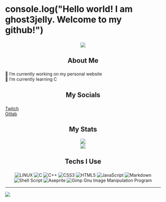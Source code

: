 # console.log("Hello world! I am ghost3jelly. Welcome to my github!") 

###

<div align="center">
  <img height="" src="https://images.squarespace-cdn.com/content/v1/5d7992e0561f696ca525af76/ef647aca-c661-45c9-8f68-e73ba885b05c/aesthetic-notion-cover-12.png?format=1500w"  />
</div>

###

<h2 align="center">About Me</h2>

###
🔭 I’m currently working on my personal website
<br>
🌱 I’m currently learning C<br>
###

###

<h2 align="center">My Socials</h2>

###
[Twitch](https://www.twitch.tv/bbbbbb0bbbbbby)<br/>
[Gitlab](https://gitlab.com/ghost3jelly)




<h2 align="center">My Stats</h2>

<div align="center">
  
![](https://github-readme-stats.vercel.app/api?username=ghost3jelly&theme=nord&hide_border=false&include_all_commits=false&count_private=false)<br/>
![](https://github-readme-streak-stats.herokuapp.com/?user=ghost3jelly&theme=nord&hide_border=false)<br/>

</div>



###

<h2 align="center">Techs I Use</h2>

###
<div align="center">

![LINUX](https://img.shields.io/badge/Linux-FCC624?style=for-the-badge&logo=linux&logoColor=black) ![C](https://img.shields.io/badge/c-%2300599C.svg?style=for-the-badge&logo=c&logoColor=white) ![C++](https://img.shields.io/badge/c++-%2300599C.svg?style=for-the-badge&logo=c%2B%2B&logoColor=white) ![CSS3](https://img.shields.io/badge/css3-%231572B6.svg?style=for-the-badge&logo=css3&logoColor=white) ![HTML5](https://img.shields.io/badge/html5-%23E34F26.svg?style=for-the-badge&logo=html5&logoColor=white) ![JavaScript](https://img.shields.io/badge/javascript-%23323330.svg?style=for-the-badge&logo=javascript&logoColor=%23F7DF1E) ![Markdown](https://img.shields.io/badge/markdown-%23000000.svg?style=for-the-badge&logo=markdown&logoColor=white) ![Shell Script](https://img.shields.io/badge/shell_script-%23121011.svg?style=for-the-badge&logo=gnu-bash&logoColor=white) ![Aseprite](https://img.shields.io/badge/Aseprite-FFFFFF?style=for-the-badge&logo=Aseprite&logoColor=#7D929E) ![Gimp Gnu Image Manipulation Program](https://img.shields.io/badge/Gimp-657D8B?style=for-the-badge&logo=gimp&logoColor=FFFFFF)

</div>


---
![](https://visitcount.itsvg.in/api?id=ghost3jelly&icon=6&color=0)

<!-- Proudly created with GPRM ( https://gprm.itsvg.in ) -->
